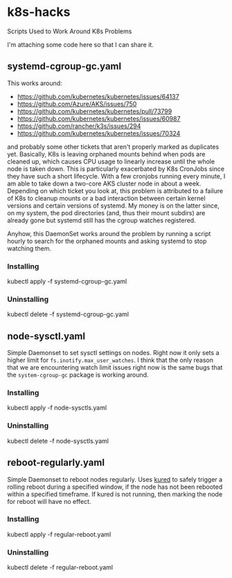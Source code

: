 # k8s-hacks
Scripts Used to Work Around K8s Problems

I'm attaching some code here so that I can share it.
## systemd-cgroup-gc.yaml
This works around:
* https://github.com/kubernetes/kubernetes/issues/64137
* https://github.com/Azure/AKS/issues/750
* https://github.com/kubernetes/kubernetes/pull/73799
* https://github.com/kubernetes/kubernetes/issues/60987
* https://github.com/rancher/k3s/issues/294
* https://github.com/kubernetes/kubernetes/issues/70324

and probably some other tickets that aren't properly marked as duplicates yet.  Basically, K8s is leaving orphaned mounts behind when pods are cleaned up, which causes CPU usage to linearly increase until the whole node is taken down.  This is particularly exacerbated by K8s CronJobs since they have such a short lifecycle.  With a few cronjobs running every minute, I am able to take down a two-core AKS cluster node in about a week.  Depending on which ticket you look at, this problem is attributed to a failure of K8s to cleanup mounts or a bad interaction between certain kernel versions and certain versions of systemd.  My money is on the latter since, on my system, the pod directories (and, thus their mount subdirs) are already gone but systemd still has the cgroup watches registered.

Anyhow, this DaemonSet works around the problem by running a script
hourly to search for the orphaned mounts and asking systemd to stop
watching them.

### Installing
kubectl apply -f systemd-cgroup-gc.yaml

### Uninstalling
kubectl delete -f systemd-cgroup-gc.yaml

## node-sysctl.yaml
Simple Daemonset to set sysctl settings on nodes.  Right now it
only sets a higher limit for `fs.inotify.max_user_watches`.  I
think that the only reason that we are encountering watch limit
issues right now is the same bugs that the `system-cgroup-gc`
package is working around.

### Installing
kubectl apply -f node-sysctls.yaml

### Uninstalling
kubectl delete -f node-sysctls.yaml

## reboot-regularly.yaml
Simple Daemonset to reboot nodes regularly.  Uses
[kured](https://github.com/weaveworks/kured) to safely trigger a
rolling reboot during a specified window, if the node has not been
rebooted within a specified timeframe.  If kured is not running,
then marking the node for reboot will have no effect.

### Installing
kubectl apply -f regular-reboot.yaml

### Uninstalling
kubectl delete -f regular-reboot.yaml
